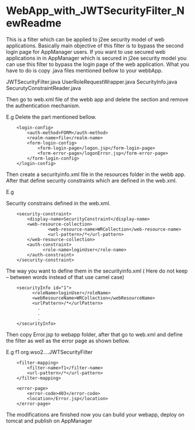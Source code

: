 # WebApp_with_JWTSecurityFilter_NewReadme


This is a filter which can be applied to j2ee security model of web applications. Basically main objective of this filter is to bypass the second login page for AppManager users. If you want to use secured web applications in in AppManager which is secured in j2ee security model you can use this filter to bypass the login page of the web application. What you have to do is copy .java files mentioned bellow to your webbApp.

JWTSecurityFilter.java
UserRoleRequestWrapper.java
SecurityInfo.java
SecurutyConstraintReader.java


Then go to web.xml file of the webb app and delete the <login-config> section and remove the authentication mechanism.

E.g Delete the part mentioned bellow.

  		<login-config>
			<auth-method>FORM</auth-method>
			<realm-name>file</realm-name>
			<form-login-config>
   			 	<form-login-page>/logon.jsp</form-login-page>
   			 	<form-error-page>/logonError.jsp</form-error-page>
			</form-login-config>
		</login-config>
Then create a securityinfo.xml file in the resources folder in the webb app. After that define security constraints which are defined in the web.xml.

E.g

Security constrains defined in the web.xml.

		<security-constraint>
			<display-name>SecurityConstraint</display-name>
			<web-resource-collection>
    				<web-resource-name>WRCollection</web-resource-name>
    				<url-pattern>/*</url-pattern>
			</web-resource-collection>
			<auth-constraint>
			      <role-name>loginUser</role-name>
			</auth-constraint>
		</security-constraint>
The way you want to define them in the securityinfo.xml ( Here do not keep – between words instead of that use camel case)

		<securityInfo id="1">
  			  <roleName>loginUser</roleName>
   			  <webResourceName>WRCollection</webResourceName>
   			  <urlPattern>/*</urlPattern>
				.
				.
				.
		</securityInfo>

Then copy Error.jsp to webapp folder, after that go to web.xml and define the filter as well as the error page as shown bellow.

E.g
		<filter>
 		 	<filter-name>f1</filter-name>
 		 	<filter-class>org.wso2....JWTSecurityFilter</filter-class>
		</filter>

		<filter-mapping>
  			<filter-name>f1</filter-name>
  			<url-pattern>/*</url-pattern>
		</filter-mapping>

		<error-page>
  			<error-code>403</error-code>
  			<location>/Error.jsp</location>
		</error-page>
The modifications are finished now you can build your webapp, deploy on tomcat and publish on AppManager
